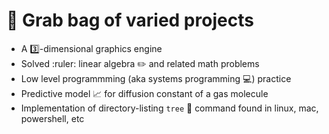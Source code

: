 # :circus_tent: Grab bag of varied projects 
* A :three:-dimensional graphics engine
* Solved :ruler: linear algebra :pencil2: and related math problems 
* Low level programmming (aka systems programming :computer:) practice
* Predictive model :chart_with_upwards_trend: for diffusion constant of a gas molecule
* Implementation of directory-listing `tree` :evergreen_tree: command found in linux, mac, powershell, etc
